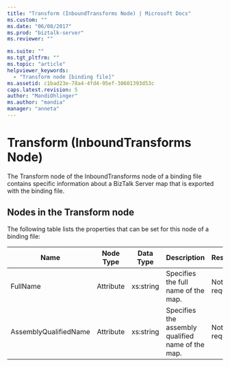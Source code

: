 ```yaml
---
title: "Transform (InboundTransforms Node) | Microsoft Docs"
ms.custom: ""
ms.date: "06/08/2017"
ms.prod: "biztalk-server"
ms.reviewer: ""

ms.suite: ""
ms.tgt_pltfrm: ""
ms.topic: "article"
helpviewer_keywords: 
  - "Transform node [binding file]"
ms.assetid: c1bad23e-78a4-4fd4-95ef-30601393d53c
caps.latest.revision: 5
author: "MandiOhlinger"
ms.author: "mandia"
manager: "anneta"
---
```

# Transform (InboundTransforms Node)
The Transform node of the InboundTransforms node of a binding file contains specific information about a BizTalk Server map that is exported with the binding file.  

## Nodes in the Transform node  
 The following table lists the properties that can be set for this node of a binding file:  


| <strong>Name</strong> | <strong>Node Type</strong> | <strong>Data Type</strong> |           <strong>Description</strong>            | <strong>Restrictions</strong> | <strong>Comments</strong> |
|-----------------------|----------------------------|----------------------------|---------------------------------------------------|-------------------------------|---------------------------|
|       FullName        |         Attribute          |         xs:string          |        Specifies the full name of the map.        |         Not required          |   Default value: empty    |
| AssemblyQualifiedName |         Attribute          |         xs:string          | Specifies the assembly qualified name of the map. |         Not required          |   Default value: empty    |

